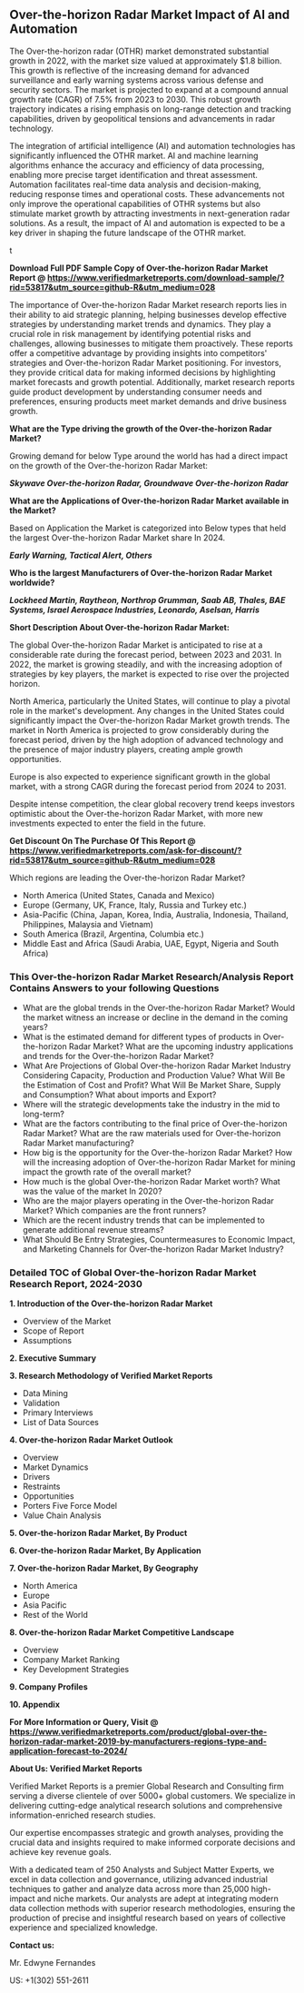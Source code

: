 <h2>Over-the-horizon Radar Market Impact of AI and Automation</h2><p>The Over-the-horizon radar (OTHR) market demonstrated substantial growth in 2022, with the market size valued at approximately $1.8 billion. This growth is reflective of the increasing demand for advanced surveillance and early warning systems across various defense and security sectors. The market is projected to expand at a compound annual growth rate (CAGR) of 7.5% from 2023 to 2030. This robust growth trajectory indicates a rising emphasis on long-range detection and tracking capabilities, driven by geopolitical tensions and advancements in radar technology.</p><p>The integration of artificial intelligence (AI) and automation technologies has significantly influenced the OTHR market. AI and machine learning algorithms enhance the accuracy and efficiency of data processing, enabling more precise target identification and threat assessment. Automation facilitates real-time data analysis and decision-making, reducing response times and operational costs. These advancements not only improve the operational capabilities of OTHR systems but also stimulate market growth by attracting investments in next-generation radar solutions. As a result, the impact of AI and automation is expected to be a key driver in shaping the future landscape of the OTHR market.</p>t</p><p id="" class=""><strong>Download Full PDF Sample Copy of Over-the-horizon Radar Market Report @ <a href="https://www.verifiedmarketreports.com/download-sample/?rid=53817&utm_source=github-R&utm_medium=028" target="_blank">https://www.verifiedmarketreports.com/download-sample/?rid=53817&utm_source=github-R&utm_medium=028</a></strong></p><p>The importance of&nbsp;Over-the-horizon Radar Market research reports lies in their ability to aid strategic planning, helping businesses develop effective strategies by understanding market trends and dynamics. They play a crucial role in risk management by identifying potential risks and challenges, allowing businesses to mitigate them proactively. These reports offer a competitive advantage by providing insights into competitors' strategies and Over-the-horizon Radar Market positioning. For investors, they provide critical data for making informed decisions by highlighting market forecasts and growth potential. Additionally, market research reports guide product development by understanding consumer needs and preferences, ensuring products meet market demands and drive business growth.</p><p><strong>What are the&nbsp;Type driving the growth of the Over-the-horizon Radar Market?</strong></p><p id="" class="">Growing demand for below Type around the world has had a direct impact on the growth of the Over-the-horizon Radar Market:</p><em><strong>Skywave Over-the-horizon Radar, Groundwave Over-the-horizon Radar</strong></em></p><strong>What are the&nbsp;Applications&nbsp;of Over-the-horizon Radar Market available in the Market?</strong></p><p id="" class="">Based on Application the Market is categorized into Below types that held the largest Over-the-horizon Radar Market share In 2024.</p><em><strong>Early Warning, Tactical Alert, Others</strong></em></p><strong>Who is the largest Manufacturers of Over-the-horizon Radar Market worldwide?</strong></p><p><em><strong>Lockheed Martin, Raytheon, Northrop Grumman, Saab AB, Thales, BAE Systems, Israel Aerospace Industries, Leonardo, Aselsan, Harris</strong></em></p><p id="" class=""><strong>Short Description About Over-the-horizon Radar Market:</strong></p><p>The global Over-the-horizon Radar Market is anticipated to rise at a considerable rate during the forecast period, between 2023 and 2031. In 2022, the market is growing steadily, and with the increasing adoption of strategies by key players, the market is expected to rise over the projected horizon.</p><p>North America, particularly the United States, will continue to play a pivotal role in the market's development. Any changes in the United States could significantly impact the Over-the-horizon Radar Market growth trends. The market in North America is projected to grow considerably during the forecast period, driven by the high adoption of advanced technology and the presence of major industry players, creating ample growth opportunities.</p><p>Europe is also expected to experience significant growth in the global market, with a strong CAGR during the forecast period from 2024 to 2031.</p><p>Despite intense competition, the clear global recovery trend keeps investors optimistic about the Over-the-horizon Radar Market, with more new investments expected to enter the field in the future.</p><p id="" class=""><strong>Get Discount On The Purchase Of This Report @ <a href="https://www.verifiedmarketreports.com/ask-for-discount/?rid=53817&utm_source=github-R&utm_medium=028" target="_blank">https://www.verifiedmarketreports.com/ask-for-discount/?rid=53817&utm_source=github-R&utm_medium=028</a></strong></p>Which regions are leading the Over-the-horizon Radar Market?</p><ul><li>North America (United States, Canada and Mexico)</li><li>Europe (Germany, UK, France, Italy, Russia and Turkey etc.)</li><li>Asia-Pacific (China, Japan, Korea, India, Australia, Indonesia, Thailand, Philippines, Malaysia and Vietnam)</li><li>South America (Brazil, Argentina, Columbia etc.)</li><li>Middle East and Africa (Saudi Arabia, UAE, Egypt, Nigeria and South Africa)</li></ul><h3 id="" class="">This Over-the-horizon Radar Market Research/Analysis Report Contains Answers to your following Questions</h3><ul><li>What are the global trends in the Over-the-horizon Radar Market? Would the market witness an increase or decline in the demand in the coming years?</li><li>What is the estimated demand for different types of products in Over-the-horizon Radar Market? What are the upcoming industry applications and trends for the Over-the-horizon Radar Market?</li><li>What Are Projections of Global Over-the-horizon Radar Market Industry Considering Capacity, Production and Production Value? What Will Be the Estimation of Cost and Profit? What Will Be Market Share, Supply and Consumption? What about imports and Export?</li><li>Where will the strategic developments take the industry in the mid to long-term?</li><li>What are the factors contributing to the final price of Over-the-horizon Radar Market? What are the raw materials used for Over-the-horizon Radar Market manufacturing?</li><li>How big is the opportunity for the Over-the-horizon Radar Market? How will the increasing adoption of Over-the-horizon Radar Market for mining impact the growth rate of the overall market?</li><li>How much is the global Over-the-horizon Radar Market worth? What was the value of the market In 2020?</li><li>Who are the major players operating in the Over-the-horizon Radar Market? Which companies are the front runners?</li><li>Which are the recent industry trends that can be implemented to generate additional revenue streams?</li><li>What Should Be Entry Strategies, Countermeasures to Economic Impact, and Marketing Channels for Over-the-horizon Radar Market Industry?</li></ul><h3 id="" class="">Detailed TOC of Global Over-the-horizon Radar Market Research Report, 2024-2030</h3><p id="" class=""><strong>1. Introduction of the Over-the-horizon Radar Market</strong></p><ul><li>Overview of the Market</li><li>Scope of Report</li><li>Assumptions</li></ul><p id="" class=""><strong>2. Executive Summary</strong></p><p id="" class=""><strong>3. Research Methodology of Verified Market Reports</strong></p><ul><li>Data Mining</li><li>Validation</li><li>Primary Interviews</li><li>List of Data Sources</li></ul><p id="" class=""><strong>4. Over-the-horizon Radar Market Outlook</strong></p><ul><li>Overview</li><li>Market Dynamics</li><li>Drivers</li><li>Restraints</li><li>Opportunities</li><li>Porters Five Force Model</li><li>Value Chain Analysis</li></ul><p id="" class=""><strong>5. Over-the-horizon Radar Market, By Product</strong></p><p id="" class=""><strong>6. Over-the-horizon Radar Market, By Application</strong></p><p id="" class=""><strong>7. Over-the-horizon Radar Market, By Geography</strong></p><ul><li>North America</li><li>Europe</li><li>Asia Pacific</li><li>Rest of the World</li></ul><p id="" class=""><strong>8. Over-the-horizon Radar Market Competitive Landscape</strong></p><ul><li>Overview</li><li>Company Market Ranking</li><li>Key Development Strategies</li></ul><p id="" class=""><strong>9. Company Profiles</strong></p><p id="" class=""><strong>10. Appendix</strong></p><p id="" class=""><strong>For More Information or Query, Visit @ <a href="https://www.verifiedmarketreports.com/product/global-over-the-horizon-radar-market-2019-by-manufacturers-regions-type-and-application-forecast-to-2024/" target="_blank">https://www.verifiedmarketreports.com/product/global-over-the-horizon-radar-market-2019-by-manufacturers-regions-type-and-application-forecast-to-2024/</a></strong></p><p id="" class=""><strong>About Us: Verified Market Reports</strong></p><p id="" class="">Verified Market Reports is a premier Global Research and Consulting firm serving a diverse clientele of over 5000+ global customers. We specialize in delivering cutting-edge analytical research solutions and comprehensive information-enriched research studies.</p><p id="" class="">Our expertise encompasses strategic and growth analyses, providing the crucial data and insights required to make informed corporate decisions and achieve key revenue goals.</p><p id="" class="">With a dedicated team of 250 Analysts and Subject Matter Experts, we excel in data collection and governance, utilizing advanced industrial techniques to gather and analyze data across more than 25,000 high-impact and niche markets. Our analysts are adept at integrating modern data collection methods with superior research methodologies, ensuring the production of precise and insightful research based on years of collective experience and specialized knowledge.</p><p id="" class=""><strong>Contact us:</strong></p><p id="" class="">Mr. Edwyne Fernandes</p><p id="" class="">US: +1(302) 551-2611</p>